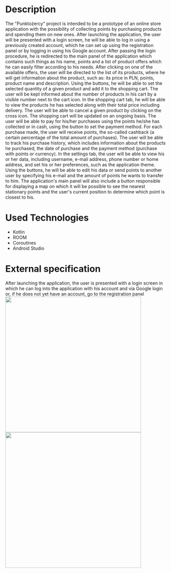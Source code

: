 # Description
The "Punktożercy" project is intended to be a prototype of an online store application with the possibility of collecting points by purchasing products and spending them on new ones. After launching the application, the user will be presented with a login screen, he will be able to log in using a previously created account, which he can set up using the registration panel or by logging in using his Google account. After passing the login procedure, he is redirected to the main panel of the application which contains such things as his name, points and a list of product offers which he can easily filter according to his needs. After clicking on one of the available offers, the user will be directed to the list of its products, where he will get information about the product, such as: its price in PLN, points, product name and description. Using the buttons, he will be able to set the selected quantity of a given product and add it to the shopping cart. 
The user will be kept informed about the number of products in his cart by a visible number next to the cart icon. In the shopping cart tab, he will be able to view the products he has selected along with their total price including delivery. The user will be able to cancel a given product by clicking on the cross icon. The shopping cart will be updated on an ongoing basis. The user will be able to pay for his/her purchases using the points he/she has collected or in cash, using the button to set the payment method. For each purchase made, the user will receive points, the so-called cashback (a certain percentage of the total amount of purchases). The user will be able to track his purchase history, which includes information about the products he purchased, the date of purchase and the payment method (purchase with points or currency). In the settings tab, the user will be able to view his or her data, including username, e-mail address, phone number or home address, and set his or her preferences, such as the application theme.
Using the buttons, he will be able to edit his data or send points to another user by specifying his e-mail and the amount of points he wants to transfer to him. The application's main panel will also include a button responsible for displaying a map on which it will be possible to see the nearest stationary points and the user's current position to determine which point is closest to his.

# Used Technologies
- Kotlin
- ROOM
- Coroutines
- Android Studio

# External specification
After launching the application, the user is presented with a login screen in which he can log into the application with his account and via Google login or, if he does not yet have an account, go to the registration panel 
<img src="https://github.com/rixis321/Punktozercy/assets/58139675/bd856561-7502-41ca-b37e-031f85ccc881" width="425"/> <img src="https://github.com/rixis321/Punktozercy/assets/58139675/cc05767c-a944-46b0-b3d8-9044f7d9172d" width="425"/>


